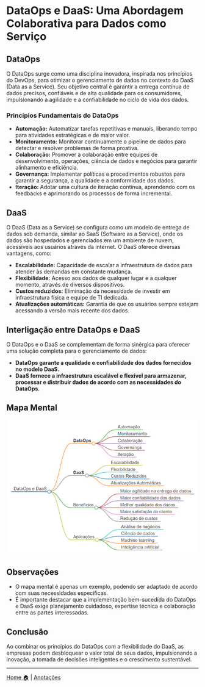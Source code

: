 # DataOps e DaaS: Uma Abordagem Colaborativa para Dados como Serviço

## **DataOps**

O DataOps surge como uma disciplina inovadora, inspirada nos princípios do DevOps, para otimizar o gerenciamento de dados no contexto do DaaS (Data as a Service). Seu objetivo central é garantir a entrega contínua de dados precisos, confiáveis e de alta qualidade para os consumidores, impulsionando a agilidade e a confiabilidade no ciclo de vida dos dados.

### Princípios Fundamentais do DataOps

* **Automação:** Automatizar tarefas repetitivas e manuais, liberando tempo para atividades estratégicas e de maior valor.
* **Monitoramento:** Monitorar continuamente o pipeline de dados para detectar e resolver problemas de forma proativa.
* **Colaboração:** Promover a colaboração entre equipes de desenvolvimento, operações, ciência de dados e negócios para garantir alinhamento e eficiência.
* **Governança:** Implementar políticas e procedimentos robustos para garantir a segurança, a qualidade e a conformidade dos dados.
* **Iteração:** Adotar uma cultura de iteração contínua, aprendendo com os feedbacks e aprimorando os processos de forma incremental.

## **DaaS**

O DaaS (Data as a Service) se configura como um modelo de entrega de dados sob demanda, similar ao SaaS (Software as a Service), onde os dados são hospedados e gerenciados em um ambiente de nuvem, acessíveis aos usuários através da internet. O DaaS oferece diversas vantagens, como:

* **Escalabilidade:** Capacidade de escalar a infraestrutura de dados para atender às demandas em constante mudança.
* **Flexibilidade:** Acesso aos dados de qualquer lugar e a qualquer momento, através de diversos dispositivos.
* **Custos reduzidos:** Eliminação da necessidade de investir em infraestrutura física e equipe de TI dedicada.
* **Atualizações automáticas:** Garantia de que os usuários sempre estejam acessando a versão mais recente dos dados.

## Interligação entre DataOps e DaaS

O DataOps e o DaaS se complementam de forma sinérgica para oferecer uma solução completa para o gerenciamento de dados:

* **DataOps garante a qualidade e confiabilidade dos dados fornecidos no modelo DaaS.**
* **DaaS fornece a infraestrutura escalável e flexível para armazenar, processar e distribuir dados de acordo com as necessidades do DataOps.**

## **Mapa Mental**
![](../img/markmap_dataops_daas.png)

## Observações

* O mapa mental é apenas um exemplo, podendo ser adaptado de acordo com suas necessidades específicas.
* É importante destacar que a implementação bem-sucedida do DataOps e DaaS exige planejamento cuidadoso, expertise técnica e colaboração entre as partes interessadas.

## Conclusão

Ao combinar os princípios do DataOps com a flexibilidade do DaaS, as empresas podem desbloquear o valor total de seus dados, impulsionando a inovação, a tomada de decisões inteligentes e o crescimento sustentável.

---

[Home 🏠](../../README.md) | [Anotações](../anotacoes.md)